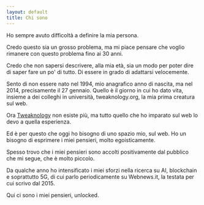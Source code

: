 ```yaml
---
layout: default
title: Chi sono
---
```


Ho sempre avuto difficoltà a definire la mia persona.

Credo questo sia un grosso problema, ma mi piace pensare che voglio rimanere con questo problema fino ai 30 anni.

Credo che non sapersi descrivere, alla mia età, sia un modo per poter dire di saper fare un po' di tutto. Di essere in grado di adattarsi velocemente.

Sento di non essere nato nel 1994, mio anagrafico anno di nascita, ma nel 2014, precisamente il 27 gennaio. Quello è il giorno in cui ho dato vita, insieme a dei colleghi in università, tweaknology.org, la mia prima creatura sul web.

Ora [Tweaknology](http://tweaknology.org) non esiste più, ma tutto quello che ho imparato sul web lo devo a quella esperienza.

Ed è per questo che oggi ho bisogno di uno spazio mio, sul web. Ho un bisogno di esprimere i miei pensieri, molto egoisticamente.

Spesso trovo che i miei pensieri sono accolti positivamente dal pubblico che mi segue, che è molto piccolo.

Da qualche anno ho intensificato i miei sforzi nella ricerca su AI, blockchain e soprattutto 5G, di cui parlo periodicamente su Webnews.it, la testata per cui scrivo dal 2015.

Qui ci sono i miei pensieri, unlocked.
